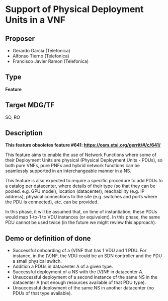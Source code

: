 # Support of Physical Deployment Units in a VNF #

## Proposer ##
- Gerardo Garcia (Telefonica)
- Alfonso Tierno (Telefonica)
- Francisco Javier Ramon (Telefonica)

## Type ##
**Feature**

## Target MDG/TF ##
SO, RO

## Description ##
**This feature obsoletes feature #641: https://osm.etsi.org/gerrit/#/c/641/**

This feature aims to enable the use of Network Functions where some of their 
Deployment Units are physical (Physical Deployment Units - PDUs), so both pure 
VNFs, pure PNFs and hybrid network functions can be seamlessly supported in an 
interchangeable manner in a NS.

This feature is also expected to require a specific procedure to add PDUs to a 
catalog per datacenter, where details of their type (so that they can be 
pooled. e.g. GPU model),  location (datacenter), reachability (e.g. IP 
address), physical connections to the site (e.g. switches and ports where the 
PDU is connected), etc. can be provided.

In this phase, it will be assumed that, on time of instantiation, these PDUs 
would map 1-to-1 to VDU instances (or equivalent). In this phase, the same PDU 
cannot be used twice (in the future we might review this approach).

## Demo or definition of done ##
- Successful onboarding of a (V)NF that has 1 VDU and 1 PDU. For instance, in 
the (V)NF, the VDU could be an SDN controller and the PDU a small physical 
switch.
- Addition a PDUs in datacenter A of a given type.
- Successful deployment of a NS with the (V)NF in datacenter A.
- Unsuccessful deployment of a second instance of the same NS in the datacenter 
A (not enough resources available of that PDU type).
- Unsuccessful deployment of the same NS in another datacenter (no PDUs of that 
type available).